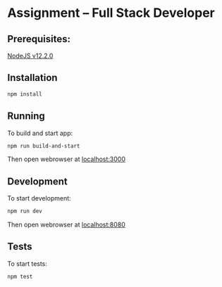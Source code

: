 # Assignment – Full Stack Developer

## Prerequisites:

[NodeJS v12.2.0](https://nodejs.org/en/)

## Installation

```sh
npm install
```

## Running

To build and start app:

```sh
npm run build-and-start
```

Then open webrowser at [localhost:3000](localhost:3000)

## Development

To start development:

```sh
npm run dev
```

Then open webrowser at [localhost:8080](localhost:8080)

## Tests

To start tests:

```sh
npm test
```
